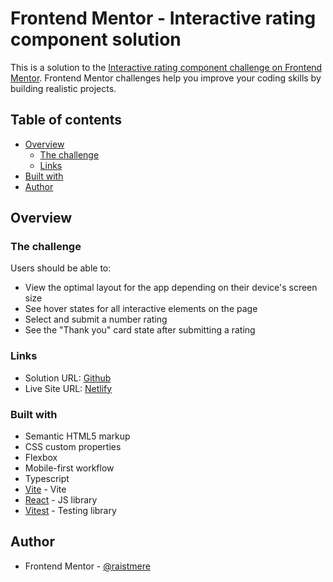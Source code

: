 # Frontend Mentor - Interactive rating component solution

This is a solution to the [Interactive rating component challenge on Frontend Mentor](https://www.frontendmentor.io/challenges/interactive-rating-component-koxpeBUmI). Frontend Mentor challenges help you improve your coding skills by building realistic projects. 

## Table of contents

- [Overview](#overview)
  - [The challenge](#the-challenge)
  - [Links](#links)
- [Built with](#built-with)
- [Author](#author)

## Overview

### The challenge

Users should be able to:

- View the optimal layout for the app depending on their device's screen size
- See hover states for all interactive elements on the page
- Select and submit a number rating
- See the "Thank you" card state after submitting a rating

### Links

- Solution URL: [Github](https://github.com/raistmere/challenge-interactive-rating-component)
- Live Site URL: [Netlify](https://raistmere-interactive-rating.netlify.app/)

### Built with

- Semantic HTML5 markup
- CSS custom properties
- Flexbox
- Mobile-first workflow
- Typescript
- [Vite](https://vitejs.dev/) - Vite
- [React](https://reactjs.org/) - JS library
- [Vitest](https://vitest.dev/) - Testing library

## Author
- Frontend Mentor - [@raistmere](https://www.frontendmentor.io/profile/raistmere)
